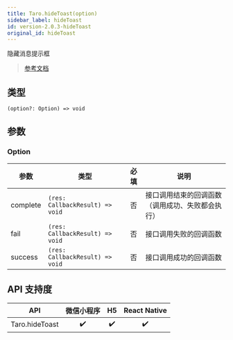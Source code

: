 ```yaml
---
title: Taro.hideToast(option)
sidebar_label: hideToast
id: version-2.0.3-hideToast
original_id: hideToast
---
```


隐藏消息提示框

> [参考文档](https://developers.weixin.qq.com/miniprogram/dev/api/ui/interaction/wx.hideToast.html)

## 类型

```tsx
(option?: Option) => void
```

## 参数

### Option

| 参数 | 类型 | 必填 | 说明 |
| --- | --- | :---: | --- |
| complete | `(res: CallbackResult) => void` | 否 | 接口调用结束的回调函数（调用成功、失败都会执行） |
| fail | `(res: CallbackResult) => void` | 否 | 接口调用失败的回调函数 |
| success | `(res: CallbackResult) => void` | 否 | 接口调用成功的回调函数 |

## API 支持度

| API | 微信小程序 | H5 | React Native |
| :---: | :---: | :---: | :---: |
| Taro.hideToast | ✔️ | ✔️ | ✔️ |
